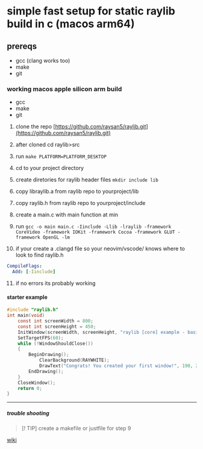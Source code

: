 # simple fast setup for static raylib build in c (macos arm64)

## prereqs

- gcc (clang works too)
- make
- git

### working macos apple silicon arm build

- gcc
- make
- git

1. clone the repo
   [https://github.com/raysan5/raylib.git](https://github.com/raysan5/raylib.git)

1. after cloned cd raylib>src

1. run `make PLATFORM=PLATFORM_DESKTOP`

1. cd to your project directory

1. create diretories for raylib header files `mkdir include lib`

1. copy libraylib.a from raylib repo to yourproject/lib

1. copy raylib.h from raylib repo to yourproject/include

1. create a main.c with main function at min

1. run `gcc -o main main.c -Iinclude -Llib -lraylib -framework CoreVideo -framework IOKit -framework Cocoa -framework GLUT -framework OpenGL -lm`

1. if your create a .clangd file so your neovim/vscode/ knows where to look to find raylib.h

```yaml
CompileFlags:
  Add: [-Iinclude]
```

11. if no errors its probably working

#### starter example

```c
#include "raylib.h"
int main(void)
    const int screenWidth = 800;
    const int screenHeight = 450;
    InitWindow(screenWidth, screenHeight, "raylib [core] example - basic window");
    SetTargetFPS(60);
    while (!WindowShouldClose())
    {
        BeginDrawing();
            ClearBackground(RAYWHITE);
            DrawText("Congrats! You created your first window!", 190, 200, 20, LIGHTGRAY);
        EndDrawing();
    }
    CloseWindow();
    return 0;
}
```

______________________________________________________________________

##### trouble shooting

> [! TIP]
> create a makefile or justfile for step 9

[wiki](https://github.com/raysan5/raylib/wiki)

